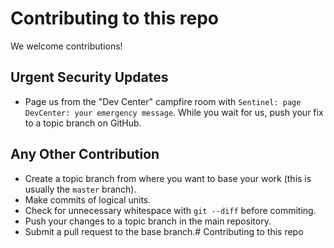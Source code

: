 # Contributing to this repo

We welcome contributions!

## Urgent Security Updates
* Page us from the "Dev Center" campfire room with `Sentinel: page DevCenter: your emergency message`. While you wait for us, push your fix to a topic branch on GitHub.

## Any Other Contribution

* Create a topic branch from where you want to base your work (this is usually the `master` branch).
* Make commits of logical units.
* Check for unnecessary whitespace with `git --diff` before commiting.
* Push your changes to a topic branch in the main repository.
* Submit a pull request to the base branch.# Contributing to this repo